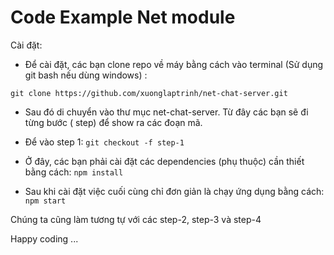 Code Example Net module
=======================

Cài đặt:

- Để cài đặt, các bạn clone repo về máy bằng cách vào terminal (Sử dụng git bash nếu dùng windows) :

`git clone https://github.com/xuonglaptrinh/net-chat-server.git`

- Sau đó di chuyển vào thư mục net-chat-server. Từ đây các bạn sẽ đi từng bước ( step) để show ra các đoạn mã.

- Để vào step 1:
`git checkout -f step-1`

- Ở đây, các bạn phải cài đặt các dependencies (phụ thuộc) cần thiết bằng cách:
`npm install`

- Sau khi cài đặt việc cuối cùng chỉ đơn giản là chạy ứng dụng bằng cách:
`npm start`

Chúng ta cũng làm tương tự với các step-2, step-3 và step-4

Happy coding ... 
